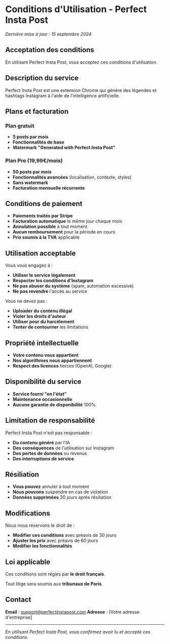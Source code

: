 # Conditions d'Utilisation - Perfect Insta Post

*Dernière mise à jour : 15 septembre 2024*

## Acceptation des conditions

En utilisant Perfect Insta Post, vous acceptez ces conditions d'utilisation.

## Description du service

Perfect Insta Post est une extension Chrome qui génère des légendes et hashtags Instagram à l'aide de l'intelligence artificielle.

## Plans et facturation

### Plan gratuit
- **5 posts par mois**
- **Fonctionnalités de base**
- **Watermark "Generated with Perfect Insta Post"**

### Plan Pro (19,99€/mois)
- **50 posts par mois**
- **Fonctionnalités avancées** (localisation, contexte, styles)
- **Sans watermark**
- **Facturation mensuelle récurrente**

## Conditions de paiement

- **Paiements traités par Stripe**
- **Facturation automatique** le même jour chaque mois
- **Annulation possible** à tout moment
- **Aucun remboursement** pour la période en cours
- **Prix soumis à la TVA** applicable

## Utilisation acceptable

Vous vous engagez à :
- **Utiliser le service légalement**
- **Respecter les conditions d'Instagram**
- **Ne pas abuser du système** (spam, automation excessive)
- **Ne pas revendre** l'accès au service

Vous ne devez pas :
- **Uploader du contenu illégal**
- **Violer les droits d'auteur**
- **Utiliser pour du harcèlement**
- **Tenter de contourner** les limitations

## Propriété intellectuelle

- **Votre contenu vous appartient**
- **Nos algorithmes nous appartiennent**
- **Respect des licences** tierces (OpenAI, Google)

## Disponibilité du service

- **Service fourni "en l'état"**
- **Maintenance occasionnelle**
- **Aucune garantie de disponibilité** 100%

## Limitation de responsabilité

Perfect Insta Post n'est pas responsable :
- **Du contenu généré** par l'IA
- **Des conséquences** de l'utilisation sur Instagram
- **Des pertes de données** ou revenus
- **Des interruptions de service**

## Résiliation

- **Vous pouvez** annuler à tout moment
- **Nous pouvons** suspendre en cas de violation
- **Données supprimées** 30 jours après résiliation

## Modifications

Nous nous réservons le droit de :
- **Modifier ces conditions** avec préavis de 30 jours
- **Ajuster les prix** avec préavis de 60 jours
- **Modifier les fonctionnalités**

## Loi applicable

Ces conditions sont régies par **le droit français**.

Tout litige sera soumis aux **tribunaux de Paris**.

## Contact

**Email** : support@perfectinstapost.com
**Adresse** : [Votre adresse d'entreprise]

---

*En utilisant Perfect Insta Post, vous confirmez avoir lu et accepté ces conditions.*
